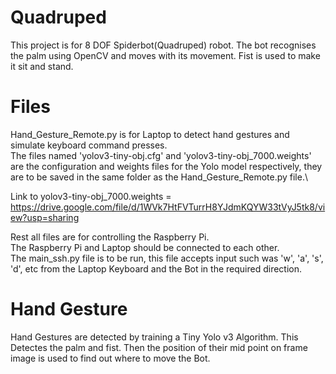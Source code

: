 # Quadruped
This project is for 8 DOF Spiderbot(Quadruped) robot.
The bot recognises the palm using OpenCV and moves with its movement. Fist is used to make it sit and stand.


# Files
Hand_Gesture_Remote.py is for Laptop to detect hand gestures and simulate keyboard command presses.\
The files named 'yolov3-tiny-obj.cfg' and 'yolov3-tiny-obj_7000.weights' are the configuration and weights files for the Yolo model respectively, they are to be saved in the same folder as the Hand_Gesture_Remote.py file.\

Link to yolov3-tiny-obj_7000.weights = https://drive.google.com/file/d/1WVk7HtFVTurrH8YJdmKQYW33tVyJ5tk8/view?usp=sharing

Rest all files are for controlling the Raspberry Pi.\
The Raspberry Pi and Laptop should be connected to each other.\
The main_ssh.py file is to be run, this file accepts input such was 'w', 'a', 's', 'd', etc from the Laptop Keyboard and the Bot in the required direction.

# Hand Gesture
Hand Gestures are detected by training a Tiny Yolo v3 Algorithm. This Detectes the palm and fist. Then the position of their mid point on frame image is used to find out where to move the Bot.
